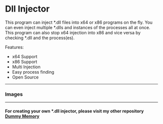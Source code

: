 # Dll Injector

This program can inject *.dll files into x64 or x86 programs on the fly. You can even inject multiple *.dlls and instances of the processes all at once. This program can also stop x64 injection into x86 and vice versa by checking *.dll and the process(es).

Features:

* x64 Support
* x86 Support
* Multi Injection
* Easy process finding
* Open Source
________________________________________________________________________________


### Images

________________________________________________________________________________
#### For creating your own *.dll injector, please visit my other repository [Dummy Memory](https://github.com/BIGDummyHead/Dummy-Memory)
